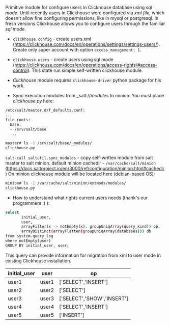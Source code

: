 
 Primitive module for configure users in Clickhouse database using _sql mode_. Until recently users in Clickhouse were configured via _xml file_, which doesn't allow fine configuring permissions, like in mysql or postgresql. In fresh versions Clickhouse allows you to configure users through the familiar _sql mode_.

* `clickhouse.config` - create users.xml (https://clickhouse.com/docs/en/operations/settings/settings-users/). Create only super account with option `access_management: 1`.
* `clickhouse.users` - create users using sql mode (https://clickhouse.com/docs/en/operations/access-rights/#access-control). This state run simple self-written clickhouse module.

*  _Clickhouse_ module requires `clickhouse-driver` python package for his work.

* Sync execution modules from _salt://_modules_ to minion:
You must place _clickhouse.py_ here:

```sh
/etc/salt/master.d/f_defaults.conf:
...
file_roots:
  base:
  - /srv/salt/base
  ...

master# ls -1 /srv/salt/base/_modules/
clickhouse.py

```
`salt-call saltutil.sync_modules` - copy self-written module from salt master to salt minion.
default minion cachedir - `/var/cache/salt/minion` (https://docs.saltproject.io/en/3000/ref/configuration/minion.html#cachedir)
On minion clickhouse module will be located here (debian-based OS):

```sh
minion# ls -1 /var/cache/salt/minion/extmods/modules/
clickhouse.py
```

* How to understand what rights current users needs (thank's our programmers :) ):
```sh
select
       initial_user,
       user,
       arrayFilter(x -> notEmpty(x), groupUniqArray(query_kind)) op,
       arrayDistinct(arrayFlatten(groupUniqArray(databases))) db
from system.query_log
where notEmpty(user)
GROUP BY initial_user, user;
```
This query can provide information for migration from xml to user mode in existing Clickhouse installation.


| initial_user |	user |	op |
| ------------ | ----- | --- |
|user1 |	user1 |	['SELECT','INSERT'] |
|user2 |	user2 | ['SELECT'] |
|user3 |	user3 |	['SELECT','SHOW','INSERT'] |
|user4 |	user4 |	['SELECT','INSERT'] |
|user5 |	user5 |	['INSERT'] |
